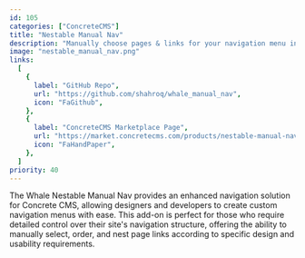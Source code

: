 ```yaml
---
id: 105
categories: ["ConcreteCMS"]
title: "Nestable Manual Nav"
description: "Manually choose pages & links for your navigation menu in ConcreteCMS"
image: "nestable_manual_nav.png"
links:
  [
    {
      label: "GitHub Repo",
      url: "https://github.com/shahroq/whale_manual_nav",
      icon: "FaGithub",
    },
    {
      label: "ConcreteCMS Marketplace Page",
      url: "https://market.concretecms.com/products/nestable-manual-nav/a8c652c0-d124-11ee-b9df-0a97d4ce16b9",
      icon: "FaHandPaper",
    },
  ]
priority: 40
---
```


The Whale Nestable Manual Nav provides an enhanced navigation solution for Concrete CMS, allowing designers and developers to create custom navigation menus with ease. This add-on is perfect for those who require detailed control over their site's navigation structure, offering the ability to manually select, order, and nest page links according to specific design and usability requirements.
